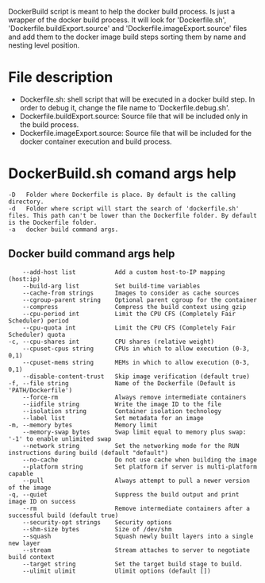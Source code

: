 DockerBuild script is meant to help the docker build process. Is just a wrapper of the docker build process.
It will look for 'Dockerfile.sh', 'Dockerfile.buildExport.source' and 'Dockerfile.imageExport.source' files and add them to the docker image build steps sorting them by name and nesting level position.


# File description
  * Dockerfile.sh: shell script that will be executed in a docker build step. In order to debug it, change the file name to 'Dockerfile.debug.sh'.
  * Dockerfile.buildExport.source: Source file that will be included only in the build process.
  * Dockerfile.imageExport.source: Source file that will be included for the docker container execution and build process.


# DockerBuild.sh comand args help
    -D 	 Folder where Dockerfile is place. By default is the calling directory.
    -d 	 Folder where script will start the search of 'dockerfile.sh' files. This path can't be lower than the Dockerfile folder. By default is the Dockerfile folder.
    -a 	 docker build command args.


## Docker build command args help
        --add-host list           Add a custom host-to-IP mapping (host:ip)
        --build-arg list          Set build-time variables
        --cache-from strings      Images to consider as cache sources
        --cgroup-parent string    Optional parent cgroup for the container
        --compress                Compress the build context using gzip
        --cpu-period int          Limit the CPU CFS (Completely Fair Scheduler) period
        --cpu-quota int           Limit the CPU CFS (Completely Fair Scheduler) quota
    -c, --cpu-shares int          CPU shares (relative weight)
        --cpuset-cpus string      CPUs in which to allow execution (0-3, 0,1)
        --cpuset-mems string      MEMs in which to allow execution (0-3, 0,1)
        --disable-content-trust   Skip image verification (default true)
    -f, --file string             Name of the Dockerfile (Default is 'PATH/Dockerfile')
        --force-rm                Always remove intermediate containers
        --iidfile string          Write the image ID to the file
        --isolation string        Container isolation technology
        --label list              Set metadata for an image
    -m, --memory bytes            Memory limit
        --memory-swap bytes       Swap limit equal to memory plus swap: '-1' to enable unlimited swap
        --network string          Set the networking mode for the RUN instructions during build (default "default")
        --no-cache                Do not use cache when building the image
        --platform string         Set platform if server is multi-platform capable
        --pull                    Always attempt to pull a newer version of the image
    -q, --quiet                   Suppress the build output and print image ID on success
        --rm                      Remove intermediate containers after a successful build (default true)
        --security-opt strings    Security options
        --shm-size bytes          Size of /dev/shm
        --squash                  Squash newly built layers into a single new layer
        --stream                  Stream attaches to server to negotiate build context
        --target string           Set the target build stage to build.
        --ulimit ulimit           Ulimit options (default [])


